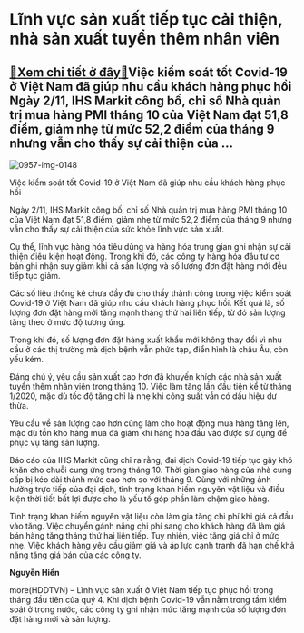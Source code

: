 Lĩnh vực sản xuất tiếp tục cải thiện, nhà sản xuất tuyển thêm nhân viên
=======================================================================

[:gift:Xem chi tiết ở đây:gift:](https://hddtvn.com/linh-vuc-san-xuat-tiep-tuc-cai-thien-nha-san-xuat-tuyen-them-nhan-vien/)Việc kiểm soát tốt Covid-19 ở Việt Nam đã giúp nhu cầu khách hàng phục hồi Ngày 2/11, IHS Markit công bố, chỉ số Nhà quản trị mua hàng PMI tháng 10 của Việt Nam đạt 51,8 điểm, giảm nhẹ từ mức 52,2 điểm của tháng 9 nhưng vẫn cho thấy sự cải thiện của …
-------------------------------------------------------------------------------------------------------------------------------------------------------------------------------------------------------------------------------------------------------------





![0957-img-0148](https://hddtvn.com/wp-content/uploads/2021/01/0957_IMG_0148.jpg "Sản xuất gỗ tại Công ty Phú Tài")


Việc kiểm soát tốt Covid-19 ở Việt Nam đã giúp nhu cầu khách hàng phục hồi



Ngày 2/11, IHS Markit công bố, chỉ số Nhà quản trị mua hàng PMI tháng 10 của Việt Nam đạt 51,8 điểm, giảm nhẹ từ mức 52,2 điểm của tháng 9 nhưng vẫn cho thấy sự cải thiện của sức khỏe lĩnh vực sản xuất.


Cụ thể, lĩnh vực hàng hóa tiêu dùng và hàng hóa trung gian ghi nhận sự cải thiện điều kiện hoạt động. Trong khi đó, các công ty hàng hóa đầu tư cơ bản ghi nhận suy giảm khi cả sản lượng và số lượng đơn đặt hàng mới đều tiếp tục giảm.


Các số liệu thống kê chưa đầy đủ cho thấy thành công trong việc kiểm soát Covid-19 ở Việt Nam đã giúp nhu cầu khách hàng phục hồi. Kết quả là, số lượng đơn đặt hàng mới tăng mạnh tháng thứ hai liên tiếp, từ đó sản lượng tăng theo ở mức độ tương ứng.


Trong khi đó, số lượng đơn đặt hàng xuất khẩu mới không thay đổi vì nhu cầu ở các thị trường mà dịch bệnh vẫn phức tạp, điển hình là châu Âu, còn yếu kém.


Đáng chú ý, yêu cầu sản xuất cao hơn đã khuyến khích các nhà sản xuất tuyển thêm nhân viên trong tháng 10. Việc làm tăng lần đầu tiên kể từ tháng 1/2020, mặc dù tốc độ tăng chỉ là nhẹ khi công suất vẫn có dấu hiệu dư thừa.


Yêu cầu về sản lượng cao hơn cũng làm cho hoạt động mua hàng tăng lên, mặc dù tồn kho hàng mua đã giảm khi hàng hóa đầu vào được sử dụng để phục vụ tăng sản lượng.


Báo cáo của IHS Markit cũng chỉ ra rằng, đại dịch Covid-19 tiếp tục gây khó khăn cho chuỗi cung ứng trong tháng 10. Thời gian giao hàng của nhà cung cấp bị kéo dài thành mức cao hơn so với tháng 9. Cùng với những ảnh hưởng trực tiếp của đại dịch, tình trạng khan hiếm nguyên vật liệu và điều kiện thời tiết bất lợi được cho là yếu tố góp phần làm chậm giao hàng.


Tình trạng khan hiếm nguyên vật liệu còn làm gia tăng chi phí khi giá cả đầu vào tăng. Việc chuyển gánh nặng chi phí sang cho khách hàng đã làm giá bán hàng tăng tháng thứ hai liên tiếp. Tuy nhiên, việc tăng giá chỉ ở mức nhẹ. Việc khách hàng yêu cầu giảm giá và áp lực cạnh tranh đã hạn chế khả năng tăng giá bán của các công ty.




**Nguyễn Hiền**



more(HDDTVN) – Lĩnh vực sản xuất ở Việt Nam tiếp tục phục hồi trong tháng đầu tiên của quý 4. Khi dịch bệnh Covid-19 vẫn nằm trong tầm kiểm soát ở trong nước, các công ty ghi nhận mức tăng mạnh của số lượng đơn đặt hàng mới và sản lượng.

